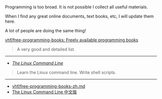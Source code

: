 Programming is too broad. It is not possible I collect all useful materials. 

When I find any great online documents, text books, etc, I will update them here. 

A lot of people are doing the same thing!

[vhf/free-programming-books: Freely available programming books](https://github.com/vhf/free-programming-books)
> A very good and detailed list. 

---

- [_The Linux Command Line_](http://linuxcommand.org/index.php)

 > Learn the Linux command line. Write shell scripts.
 
---

- [vhf/free-programming-books-zh.md](https://github.com/vhf/free-programming-books/blob/master/free-programming-books-zh.md)
- [The Linux Command Line 中文版](http://billie66.github.io/TLCL/index.html)


